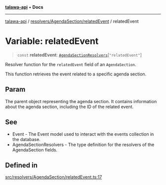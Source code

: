 [**talawa-api**](../../../../README.md) • **Docs**

***

[talawa-api](../../../../modules.md) / [resolvers/AgendaSection/relatedEvent](../README.md) / relatedEvent

# Variable: relatedEvent

> `const` **relatedEvent**: [`AgendaSectionResolvers`](../../../../types/generatedGraphQLTypes/type-aliases/AgendaSectionResolvers.md)\[`"relatedEvent"`\]

Resolver function for the `relatedEvent` field of an `AgendaSection`.

This function retrieves the event related to a specific agenda section.

## Param

The parent object representing the agenda section. It contains information about the agenda section, including the ID of the related event.

## See

 - Event - The Event model used to interact with the events collection in the database.
 - AgendaSectionResolvers - The type definition for the resolvers of the AgendaSection fields.

## Defined in

[src/resolvers/AgendaSection/relatedEvent.ts:17](https://github.com/PalisadoesFoundation/talawa-api/blob/6712e9940a5702665afc506fa9f6e9d7e1dc7991/src/resolvers/AgendaSection/relatedEvent.ts#L17)
